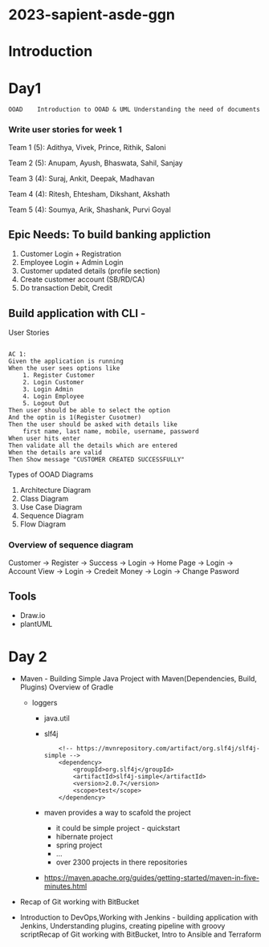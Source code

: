 # 2023-sapient-asde-ggn


# Introduction 

# Day1 
	
	OOAD	Introduction to OOAD & UML Understanding the need of documents	
	


### Write user stories for week 1 

Team 1 (5): Adithya, Vivek, Prince, Rithik, Saloni 

Team 2 (5): Anupam, Ayush, Bhaswata, Sahil, Sanjay 

Team 3 (4): Suraj, Ankit, Deepak, Madhavan  

Team 4 (4): Ritesh, Ehtesham, Dikshant, Akshath

Team 5 (4): Soumya, Arik, Shashank, Purvi Goyal 


## Epic Needs: To build banking appliction 

1. Customer Login  + Registration 
2. Employee Login + Admin Login 
3. Customer updated details (profile section)
4. Create customer account (SB/RD/CA)
5. Do transaction Debit, Credit 



## Build application with CLI  -

 User Stories 



``` Scenario: To build menu based system for banking 

AC 1: 
Given the application is running 
When the user sees options like 
	1. Register Customer 
	2. Login Customer 
	3. Login Admin 
	4. Login Employee 
	5. Logout Out 
Then user should be able to select the option 
And the optin is 1(Register Cusotmer)
Then the user should be asked with details like 
	first name, last name, mobile, username, password 
When user hits enter 
Then validate all the details which are entered
When the details are valid 
Then Show message "CUSTOMER CREATED SUCCESSFULLY"

``````



Types of OOAD Diagrams 

1. Architecture Diagram 
2. Class Diagram 
3. Use Case Diagram 
4. Sequence Diagram 
5. Flow Diagram 



### Overview of sequence diagram 

Customer -> Register -> Success 
			 -> Login -> Home Page 
			 -> Login -> Account View 
			 -> Login -> Credeit Money 
		 	 -> Login -> Change Pasword 

## Tools 
- Draw.io 
- plantUML 


# Day 2 

- Maven - Building Simple Java Project with Maven(Dependencies, Build, Plugins) Overview of Gradle
	- loggers 
		- java.util 
		- slf4j 
			```
				<!-- https://mvnrepository.com/artifact/org.slf4j/slf4j-simple -->
				<dependency>
					<groupId>org.slf4j</groupId>
					<artifactId>slf4j-simple</artifactId>
					<version>2.0.7</version>
					<scope>test</scope>
				</dependency>

			```
		- maven provides a way to scafold the project 
			- it could be simple project - quickstart 
			- hibernate project 
			- spring project 
			- ... 
			- over 2300 projects in there repositories 

		- https://maven.apache.org/guides/getting-started/maven-in-five-minutes.html

		
- Recap of Git working with BitBucket

- Introduction to DevOps,Working with Jenkins - building application with Jenkins, Understanding plugins, creating pipeline with groovy scriptRecap of Git working with BitBucket, Intro to Ansible and Terraform